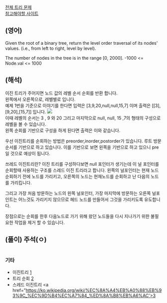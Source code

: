 <a href="https://leetcode.com/tag/tree/">전체 트리 문제 </a>  
<a href="https://leetcode.com/problems/binary-tree-level-order-traversal/description/">참고해야할 사이트</a>   

## (영어)
Given the root of a binary tree, return the level order traversal of its nodes' values. (i.e., from left to right, level by level).

The number of nodes in the tree is in the range [0, 2000].
-1000 <= Node.val <= 1000 

## (해석)
이진 트리가 주어지면 노드 값의 레벨 순서 순회를 반환 합니다.  
왼쪽에서 오른쪽으로, 레벨별로 입니다.  
예제 1번을 기준으로 이야기를 한다면 입력은 [3,9,20,null,null,15,7] 이며 출력은 [[3],[9,20],[15,7]] 입니다. 
<a href='https://ifh.cc/v-QMGJ3i' target='_blank'><img src='https://ifh.cc/g/QMGJ3i.png' border='0'></a>  
이때 레벨의 순서는 3 , 9 와 20 그리고 마지막으로 null, null, 15 ,7의 형태의 구성으로 레벨을 볼 수 있습니다.  
왼쪽 순회를 기반으로 구성을 하게 된다면 출력은 이와 같습니다. 

우선 이진트리를 순회하는 방법은 preorder,inorder,postorder가 있습니다.
루트 방문 순서를 기반으로 하고 있습니다. 이를 기반으로 보면 왼쪽을 기반으로 하고 있으니 pre일 것으로 예상이 됩니다.

쓰레드 이진트리란?
이진 트리를 구성하다보면 null 포인터가 생기는데 이 널 포인터를 순회할때 사용하는 구조를 스레드 이진 트리라고 합니다. 왼쪽의 널포인터는 현재 노드 순회하기 전에 노드를 가리키고, 오른쪽의 노드는 현재노드를 순회하고 난 다음의 노드를 가리킵니다.

그리고 가장 처음 방문하는 노드의 왼쪽 널포인터, 가장 마지막에 방문하는 오른쪽 널포인트는 어느것도 가리키지 않으므로 헤드 노드를 만들어서 그것을 가리키도록 유도합니다.

장점으로는 순회를 한후 다음노드로 가기 위해 왔던 노드들을 다시 지나가기 위한 불필요한 작업을 제거 할 수 있습니다.


## (풀이) 주석(ㅇ)
```js


```

### 기타
- 이진트리 <a href="https://ko.wikipedia.org/wiki/%EC%9D%B4%EC%A7%84_%ED%8A%B8%EB%A6%AC">1</a>
- 트리 순회 <a href="https://ko.wikipedia.org/wiki/%EC%9D%B4%EC%A7%84_%ED%8A%B8%EB%A6%AC">2</a>
- 스레드 이진트리 <a href="https://ko.wikipedia.org/wiki/%EC%8A%A4%EB%A0%88%EB%93%9C_%EC%9D%B4%EC%A7%84_%ED%8A%B8%EB%A6%AC'>3</a>

